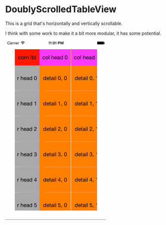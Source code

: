 DoublyScrolledTableView
=======================

This is a grid that's horizontally and vertically scrollable.

I think with some work to make it a bit more modular, it has some potential.

![Alt text](/example.gif?raw=true "GIF example of scrolling")
